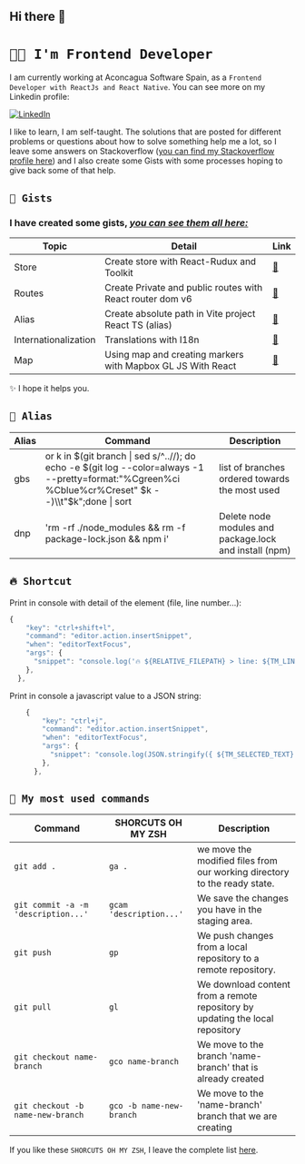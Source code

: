 ## Hi there 👋

# `👩‍💻 I'm Frontend Developer`

I am currently working at Aconcagua Software Spain, as a `Frontend Developer with ReactJs and React Native`. You can see more on my Linkedin profile:

<a href="https://www.linkedin.com/in/luciaaldanacastillo" target="_blank"><img alt="LinkedIn" src="https://img.shields.io/badge/linkedin-%230077B5.svg?&style=for-the-badge&logo=linkedin&logoColor=white" /></a>

I like to learn, I am self-taught. The solutions that are posted for different problems or questions about how to solve something help me a lot, so I leave some answers on Stackoverflow ([you can find my Stackoverflow profile here](https://stackoverflow.com/users/19827435/lucia-aldana)) and I also create some Gists with some processes hoping to give back some of that help.

## `🌟 Gists`

### I have created some gists, [_you can see them all here:_](https://gist.github.com/luciaaldana)

| Topic | Detail | Link |
|--|--|--|
| Store | Create store with React-Rudux and Toolkit | [🔗](https://gist.github.com/luciaaldana/d5445118263020994c33be1578144208)
| Routes | Create Private and public routes with React router dom v6 | [🔗](https://gist.github.com/luciaaldana/383b73e3546773dbb0a4ac762fff0660)
| Alias | Create absolute path in Vite project React TS (alias) | [🔗](https://gist.github.com/luciaaldana/7343c77b56e02a1ab7ed2903c01a843d)
| Internationalization | Translations with I18n | [🔗](https://gist.github.com/luciaaldana/540d60b401bea06672f03ea01db80aab)
| Map | Using map and creating markers with Mapbox GL JS With React | [🔗](https://gist.github.com/luciaaldana/9796f682a692963e4f68791d7240883d)

✨ I hope it helps you.

## `👾 Alias`

| Alias | Command |Description |
|--|--|--|
|gbs|or k in $(git branch &#124; sed s/^..//); do echo -e $(git log --color=always -1 --pretty=format:"%Cgreen%ci %Cblue%cr%Creset" $k --)\\t"$k";done &#124; sort | list of branches ordered towards the most used |
|dnp|'rm -rf ./node_modules && rm -f package-lock.json && npm i'|Delete node modules and package.lock and install (npm)|
## `🔥 Shortcut`

Print in console with detail of the element (file, line number...):

```javascript
{
    "key": "ctrl+shift+l",
    "command": "editor.action.insertSnippet",
    "when": "editorTextFocus",
    "args": {
      "snippet": "console.log('🔥 ${RELATIVE_FILEPATH} > line: ${TM_LINE_NUMBER} > ${TM_SELECTED_TEXT}:$2', ${TM_SELECTED_TEXT}$1);"
    },
  },
```

Print in console a javascript value to a JSON string: 

```javascript
    {
        "key": "ctrl+j",
        "command": "editor.action.insertSnippet",
        "when": "editorTextFocus",
        "args": {
          "snippet": "console.log(JSON.stringify({ ${TM_SELECTED_TEXT} }, null, 2));"
        },
      },
```

## `🤖 My most used commands`

| Command | SHORCUTS OH MY ZSH | Description |
|--|--|--|
| `git add .` | `ga .` | we move the modified files from our working directory to the ready state.|
|`git commit -a -m 'description...'` | `gcam 'description...' `| We save the changes you have in the staging area. |
|`git push` | `gp`| We push changes from a local repository to a remote repository.|
|`git pull` | `gl`| We download content from a remote repository by updating the local repository |
|`git checkout name-branch` | `gco name-branch`| We move to the branch 'name-branch' that is already created |
|`git checkout -b name-new-branch` | `gco -b name-new-branch`| We move to the 'name-branch' branch that we are creating |

If you like these `SHORCUTS OH MY ZSH`, I leave the complete list [here](https://kapeli.com/cheat_sheets/Oh-My-Zsh_Git.docset/Contents/Resources/Documents/index).

